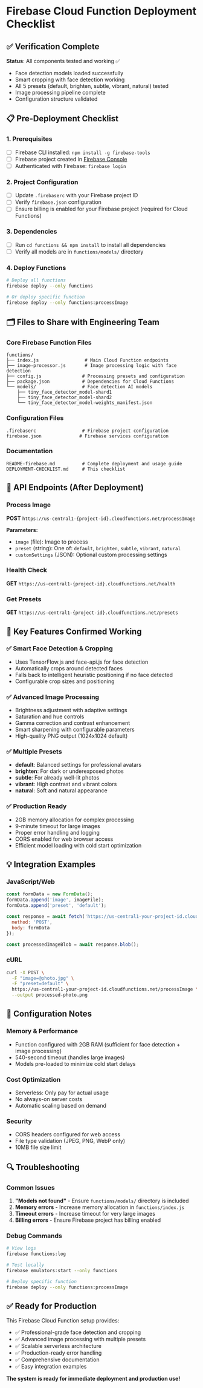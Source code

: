 # Firebase Cloud Function Deployment Checklist

## ✅ Verification Complete

**Status**: All components tested and working ✅
- Face detection models loaded successfully
- Smart cropping with face detection working
- All 5 presets (default, brighten, subtle, vibrant, natural) tested
- Image processing pipeline complete
- Configuration structure validated

## 📋 Pre-Deployment Checklist

### 1. Prerequisites
- [ ] Firebase CLI installed: `npm install -g firebase-tools`
- [ ] Firebase project created in [Firebase Console](https://console.firebase.google.com)
- [ ] Authenticated with Firebase: `firebase login`

### 2. Project Configuration
- [ ] Update `.firebaserc` with your Firebase project ID
- [ ] Verify `firebase.json` configuration
- [ ] Ensure billing is enabled for your Firebase project (required for Cloud Functions)

### 3. Dependencies
- [ ] Run `cd functions && npm install` to install all dependencies
- [ ] Verify all models are in `functions/models/` directory

### 4. Deploy Functions
```bash
# Deploy all functions
firebase deploy --only functions

# Or deploy specific function
firebase deploy --only functions:processImage
```

## 🗂️ Files to Share with Engineering Team

### Core Firebase Function Files
```
functions/
├── index.js                 # Main Cloud Function endpoints
├── image-processor.js       # Image processing logic with face detection
├── config.js               # Processing presets and configuration
├── package.json            # Dependencies for Cloud Functions
└── models/                 # Face detection AI models
    ├── tiny_face_detector_model-shard1
    ├── tiny_face_detector_model-shard2
    └── tiny_face_detector_model-weights_manifest.json
```

### Configuration Files
```
.firebaserc                 # Firebase project configuration
firebase.json              # Firebase services configuration
```

### Documentation
```
README-firebase.md          # Complete deployment and usage guide
DEPLOYMENT-CHECKLIST.md     # This checklist
```

## 🚀 API Endpoints (After Deployment)

### Process Image
**POST** `https://us-central1-{project-id}.cloudfunctions.net/processImage`

**Parameters:**
- `image` (file): Image to process
- `preset` (string): One of: `default`, `brighten`, `subtle`, `vibrant`, `natural`
- `customSettings` (JSON): Optional custom processing settings

### Health Check
**GET** `https://us-central1-{project-id}.cloudfunctions.net/health`

### Get Presets
**GET** `https://us-central1-{project-id}.cloudfunctions.net/presets`

## 🎯 Key Features Confirmed Working

### ✅ Smart Face Detection & Cropping
- Uses TensorFlow.js and face-api.js for face detection
- Automatically crops around detected faces
- Falls back to intelligent heuristic positioning if no face detected
- Configurable crop sizes and positioning

### ✅ Advanced Image Processing
- Brightness adjustment with adaptive settings
- Saturation and hue controls
- Gamma correction and contrast enhancement
- Smart sharpening with configurable parameters
- High-quality PNG output (1024x1024 default)

### ✅ Multiple Presets
- **default**: Balanced settings for professional avatars
- **brighten**: For dark or underexposed photos
- **subtle**: For already well-lit photos
- **vibrant**: High contrast and vibrant colors
- **natural**: Soft and natural appearance

### ✅ Production Ready
- 2GB memory allocation for complex processing
- 9-minute timeout for large images
- Proper error handling and logging
- CORS enabled for web browser access
- Efficient model loading with cold start optimization

## 💡 Integration Examples

### JavaScript/Web
```javascript
const formData = new FormData();
formData.append('image', imageFile);
formData.append('preset', 'default');

const response = await fetch('https://us-central1-your-project-id.cloudfunctions.net/processImage', {
  method: 'POST',
  body: formData
});

const processedImageBlob = await response.blob();
```

### cURL
```bash
curl -X POST \
  -F "image=@photo.jpg" \
  -F "preset=default" \
  https://us-central1-your-project-id.cloudfunctions.net/processImage \
  --output processed-photo.png
```

## 🔧 Configuration Notes

### Memory & Performance
- Function configured with 2GB RAM (sufficient for face detection + image processing)
- 540-second timeout (handles large images)
- Models pre-loaded to minimize cold start delays

### Cost Optimization
- Serverless: Only pay for actual usage
- No always-on server costs
- Automatic scaling based on demand

### Security
- CORS headers configured for web access
- File type validation (JPEG, PNG, WebP only)
- 10MB file size limit

## 🔍 Troubleshooting

### Common Issues
1. **"Models not found"** - Ensure `functions/models/` directory is included
2. **Memory errors** - Increase memory allocation in `functions/index.js`
3. **Timeout errors** - Increase timeout for very large images
4. **Billing errors** - Ensure Firebase project has billing enabled

### Debug Commands
```bash
# View logs
firebase functions:log

# Test locally
firebase emulators:start --only functions

# Deploy specific function
firebase deploy --only functions:processImage
```

## ✅ Ready for Production

This Firebase Cloud Function setup provides:
- ✅ Professional-grade face detection and cropping
- ✅ Advanced image processing with multiple presets
- ✅ Scalable serverless architecture
- ✅ Production-ready error handling
- ✅ Comprehensive documentation
- ✅ Easy integration examples

**The system is ready for immediate deployment and production use!** 